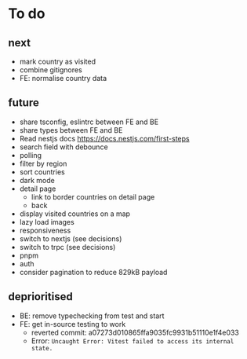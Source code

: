 # To do

## next

- mark country as visited
- combine gitignores
- FE: normalise country data

## future

- share tsconfig, eslintrc between FE and BE
- share types between FE and BE
- Read nestjs docs https://docs.nestjs.com/first-steps
- search field with debounce
- polling
- filter by region
- sort countries
- dark mode
- detail page
  - link to border countries on detail page
  - back
- display visited countries on a map
- lazy load images
- responsiveness
- switch to nextjs (see decisions)
- switch to trpc (see decisions)
- pnpm
- auth
- consider pagination to reduce 829kB payload

## deprioritised

- BE: remove typechecking from test and start
- FE: get in-source testing to work
  - reverted commit: a07273d010865ffa9035fc9931b51110e1f4e033
  - Error: `Uncaught Error: Vitest failed to access its internal state.`
